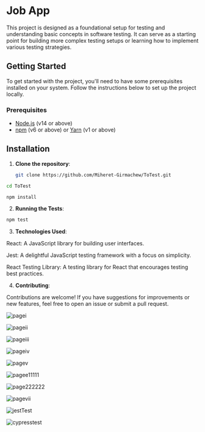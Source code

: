 # Job App

This project is designed as a foundational setup for testing and understanding basic concepts in software testing. It can serve as a starting point for building more complex testing setups or learning how to implement various testing strategies.



## Getting Started

To get started with the project, you'll need to have some prerequisites installed on your system. Follow the instructions below to set up the project locally.

### Prerequisites

- [Node.js](https://nodejs.org/) (v14 or above)
- [npm](https://www.npmjs.com/) (v6 or above) or [Yarn](https://yarnpkg.com/) (v1 or above)

## Installation

1. **Clone the repository**:

   ```bash
   git clone https://github.com/Miheret-Girmachew/ToTest.git
   ```

  ```bash
cd ToTest
```

```bash
npm install
```

2. **Running the Tests**:

```bash
npm test
```

3. **Technologies Used**:

React: A JavaScript library for building user interfaces.

Jest: A delightful JavaScript testing framework with a focus on simplicity.

React Testing Library: A testing library for React that encourages testing best practices.


4. **Contributing**:

Contributions are welcome! If you have suggestions for improvements or new features, feel free to open an issue or submit a pull request.




![pagei](https://github.com/user-attachments/assets/37571754-78a8-4396-8a88-61f2ea946e14)

![pageii](https://github.com/user-attachments/assets/36993bf9-a8fb-42cc-a2c9-4bf0ed6c0ab1)

![pageiii](https://github.com/user-attachments/assets/f55601c3-a5df-459b-8765-91de2aeccb2f)

![pageiv](https://github.com/user-attachments/assets/5edf45d4-de9d-4a0d-87b2-b4b018ce2b37)

![pagev](https://github.com/user-attachments/assets/d8ac5f30-1b7b-412e-819b-d08edcb26697)

![pagee11111](https://github.com/user-attachments/assets/a1986b9a-8fbd-4577-a431-355463344933)

![page222222](https://github.com/user-attachments/assets/b32629b4-1eaf-4f73-98a4-1ddd21e8fdaa)

![pagevii](https://github.com/user-attachments/assets/ec709bd5-0af3-4dde-b1c0-f1279e751c2d)

![jestTest](https://github.com/user-attachments/assets/e911f3aa-36c4-4161-addd-1bfe11d1f9a9)

![cypresstest](https://github.com/user-attachments/assets/dd1923ca-bc2b-402c-a761-7aecc14d8c10)


